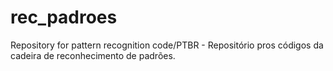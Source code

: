 # rec_padroes
Repository for pattern recognition code/PTBR - Repositório pros códigos da cadeira de reconhecimento de padrões.
